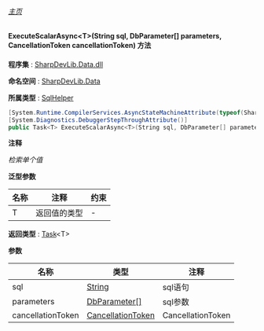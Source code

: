 ###### [主页](./Index.md "主页")

#### ExecuteScalarAsync\<T\>(String sql, DbParameter[] parameters, CancellationToken cancellationToken) 方法

**程序集** : [SharpDevLib.Data.dll](./SharpDevLib.Data.assembly.md "SharpDevLib.Data.dll")

**命名空间** : [SharpDevLib.Data](./SharpDevLib.Data.namespace.md "SharpDevLib.Data")

**所属类型** : [SqlHelper](./SharpDevLib.Data.SqlHelper.md "SqlHelper")

``` csharp
[System.Runtime.CompilerServices.AsyncStateMachineAttribute(typeof(SharpDevLib.Data.SqlHelper+<ExecuteScalarAsync>d__20`1))]
[System.Diagnostics.DebuggerStepThroughAttribute()]
public Task<T> ExecuteScalarAsync<T>(String sql, DbParameter[] parameters, CancellationToken cancellationToken)
```

**注释**

*检索单个值*



**泛型参数**

|名称|注释|约束|
|---|---|---|
|T|返回值的类型|-|




**返回类型** : [Task](https://learn.microsoft.com/en-us/dotnet/api/system.threading.tasks.task-1 "Task")\<T\>


**参数**

|名称|类型|注释|
|---|---|---|
|sql|[String](https://learn.microsoft.com/en-us/dotnet/api/system.string "String")|sql语句|
|parameters|[DbParameter\[\]](https://learn.microsoft.com/en-us/dotnet/api/system.data.common.dbparameter[] "DbParameter\[\]")|sql参数|
|cancellationToken|[CancellationToken](https://learn.microsoft.com/en-us/dotnet/api/system.threading.cancellationtoken "CancellationToken")|CancellationToken|


